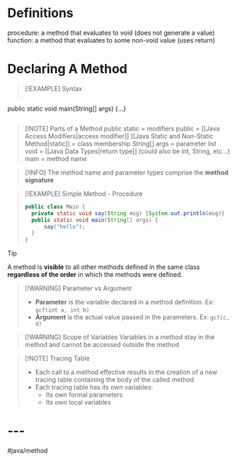 # Definitions
procedure: a method that evaluates to void (does not generate a value)
function: a method that evaluates to some non-void value (uses return)

# Declaring A Method

> [!EXAMPLE] Syntax
> ```java
public static void main(String[] args) {...}
>```

> [!NOTE] Parts of a Method
> public static = modifiers
> 	public = [[Java Access Modifiers|access modifier]]
> 	[[Java Static and Non-Static Method|static]] = class membership
> String[] args = parameter list
> void = [[Java Data Types|return type]] (could also be int, String, etc...)
> main = method name
> 

> [!INFO]
> The method name and parameter types comprise the **method signature**

> [!EXAMPLE] Simple Method - Procedure
> ```java
> public class Main {
> 	private static void say(String msg) {System.out.println(msg)}
> 	public static void main(String[] args) {
> 		say("hello");
> 	}
> }
> ```

> [!TIP]
> A method is **visible** to all other methods defined in the same class **regardless of the order** in which the methods were defined.

> [!WARNING] Parameter vs Argument
> - **Parameter** is the variable declared in a method definition. Ex: `gcf(int a, int b)`
> - **Argument** is the actual value passed in the parameters. Ex: `gcf(c, d)`

> [!WARNING] Scope of Variables
> Variables in a method stay in the method and cannot be accessed outside the method

> [!NOTE] Tracing Table
> - Each call to a method effective results in the creation of a new tracing table containing the body of the called method
> - Each tracing table has its own variables:
> 	- Its own formal parameters
> 	- Its own local variables

# ---


#java/method 